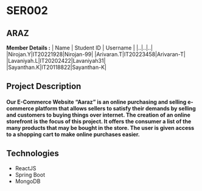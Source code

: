# SER002
## ARAZ 

**Member Details :**
| Name | Student ID | Username |
|..|..|..|
|Nirojan.Y|IT20221928|Nirojan-99|
|Arivaran.T|IT20223458|Arivaran-T|
|Lavaniyah.L|IT20202422|Lavaniyah31|
|Sayanthan.K|IT20118822|Sayanthan-K|

## Project Description
#### Our E-Commerce Website “Aaraz” is an online purchasing and selling e-commerce platform that allows sellers to satisfy their demands by selling and customers to buying things over internet. The creation of an online storefront is the focus of this project. It offers the consumer a list of the many products that may be bought in the store. The user is given access to a shopping cart to make online purchases easier.

## Technologies
* ReactJS
* Spring Boot
* MongoDB

